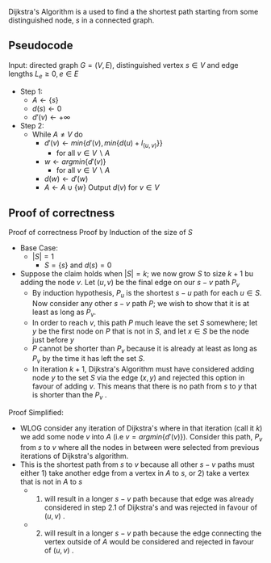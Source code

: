 Dijkstra's Algorithm is a used to find a the shortest path starting from some distinguished node, $s$ in a connected graph.

## Pseudocode
Input: directed graph $G = (V, E)$, distinguished vertex $s \in V$ and edge lengths $L_e \geq 0, e \in E$ 
- Step 1:
	- $A \leftarrow \{s\}$
	- $d(s) \leftarrow 0$
	- $d'(v) \leftarrow +\infty$ 
- Step 2:
	- While $A \neq V$ do
		- $d'(v) \leftarrow min\{d'(v), min\{d(u) + l_{(u,v)}\}\}$
			- for all $v\in V \backslash A$ 
		- $w \leftarrow argmin\{d'(v)\}$ 
			- for all $v\in V \backslash A$ 
		- $d(w) \leftarrow d'(w)$
		- $A \leftarrow A \cup \{w\}$
Output $d(v)$ for $v \in V$

## Proof of correctness
Proof of correctness
Proof by Induction of the size of $S$
- Base Case:
	- $|S| = 1$
		- $S = \{s\}$ and $d(s) = 0$
- Suppose the claim holds when $|S| = k$; we now grow $S$ to size $k+1$ bu adding the node $v$. Let $(u,v)$ be the final edge on our $s-v$ path $P_v$
	- By induction hypothesis, $P_u$ is the shortest $s-u$ path for each $u \in S$. Now consider any other $s-v$ path $P$; we wish to show that it is at least as long as $P_v$.
	- In order to reach $v$, this path $P$ much leave the set $S$ somewhere; let $y$ be the first node on $P$ that is not in $S$, and let $x \in S$ be the node just before $y$
	- $P$ cannot be shorter than $P_v$ because it is already at least as long as $P_v$ by the time it has left the set $S$.
	- In iteration $k+1$, Dijkstra's Algorithm must have considered adding node $y$ to the set $S$ via the edge $(x,y)$ and rejected this option in favour of adding $v$. This means that there is no path from $s$ to $y$ that is shorter than the $P_v$ .

Proof Simplified:
- WLOG consider any iteration of Dijkstra's where in that iteration (call it $k$) we add some node $v$ into $A$ (i.e $v = argmin\{d'(v)\}$). Consider this path, $P_v$ from $s$ to $v$ where all the nodes in between were selected from previous iterations of Dijkstra's algorithm.
- This is the shortest path from $s$ to $v$ because all other $s-v$ paths must either 1) take another edge from a vertex in $A$ to $s$, or 2) take a vertex that is not in $A$ to $s$ 
	- 1) will result in a longer $s-v$ path because that edge was already considered in step 2.1 of Dijkstra's and was rejected in favour of $(u,v)$ .
	- 2) will result in a longer $s-v$ path because the edge connecting the vertex outside of $A$ would be considered and rejected in favour of $(u,v)$ .